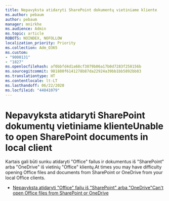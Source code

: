 ```yaml
---
title: Nepavyksta atidaryti SharePoint dokumentų vietiniame kliente
ms.author: pebaum
author: pebaum
manager: mnirkhe
ms.audience: Admin
ms.topic: article
ROBOTS: NOINDEX, NOFOLLOW
localization_priority: Priority
ms.collection: Adm_O365
ms.custom:
- "9000131"
- "1827"
ms.openlocfilehash: af0bbfd4d1a68cf3079b06a17b0d7283f258156b
ms.sourcegitcommit: 981880f6141278b87da22924a39bb1bb5892bb83
ms.translationtype: HT
ms.contentlocale: lt-LT
ms.lasthandoff: 06/22/2020
ms.locfileid: "44841079"
---
```

# <a name="unable-to-open-sharepoint-documents-in-local-client"></a><span data-ttu-id="38a21-102">Nepavyksta atidaryti SharePoint dokumentų vietiniame kliente</span><span class="sxs-lookup"><span data-stu-id="38a21-102">Unable to open SharePoint documents in local client</span></span>

<span data-ttu-id="38a21-103">Kartais gali būti sunku atidaryti "Office" failus ir dokumentus iš "SharePoint" arba "OneDrive" iš vietinių "Office" klientų.</span><span class="sxs-lookup"><span data-stu-id="38a21-103">At times you may have difficulty opening Office files and documents from SharePoint or OneDrive from your local Office clients.</span></span>

- [<span data-ttu-id="38a21-104">Nepavyksta atidaryti "Office" failų iš "SharePoint" arba "OneDrive"</span><span class="sxs-lookup"><span data-stu-id="38a21-104">Can't open Office files from SharePoint or OneDrive</span></span>](https://docs.microsoft.com/sharepoint/troubleshoot/administration/cant-open-office-files)
